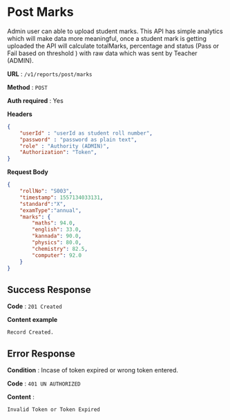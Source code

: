 
# Post Marks

Admin user can able to upload student marks. This API has simple analytics which will make data more meaningful, once a student mark is getting uploaded the API will calculate totalMarks, percentage and status (Pass or Fail based on threshold ) with raw data which was sent by Teacher (ADMIN).

**URL** : `/v1/reports/post/marks`

**Method** : `POST`

**Auth required** : Yes

**Headers**

```json
{
    "userId" : "userId as student roll number",
    "password" : "password as plain text",
    "role" : "Authority (ADMIN)",
    "Authorization": "Token",
}
```

**Request Body**
```json
{
	"rollNo": "S003",
	"timestamp": 1557134033131,
	"standard":"X",
	"examType":"annual",
	"marks": {
		"maths": 94.0,
		"english": 33.0,
		"kannada": 90.0,
		"physics": 80.0,
		"chemistry": 82.5,
		"computer": 92.0
	}
}
```

## Success Response

**Code** : `201 Created`

**Content example**

```data
Record Created.
```

## Error Response

**Condition** : Incase of token expired or wrong token entered.

**Code** : `401 UN AUTHORIZED`

**Content** :

```Data
Invalid Token or Token Expired
```
